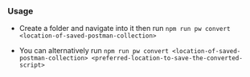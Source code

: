 ### Usage

- Create a folder and navigate into it then run `npm run pw convert <location-of-saved-postman-collection>`

- You can alternatively run `npm run pw convert <location-of-saved-postman-collection> <preferred-location-to-save-the-converted-script>`